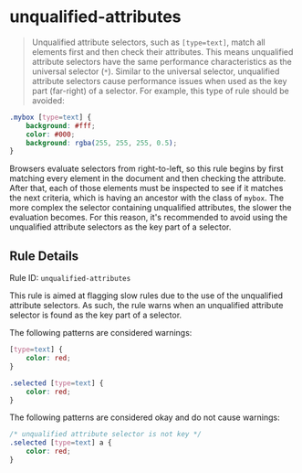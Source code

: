 # unqualified-attributes

> Unqualified attribute selectors, such as `[type=text]`, match all elements first and then check their attributes. This means unqualified attribute selectors have the same performance characteristics as the universal selector (`*`). Similar to the universal selector, unqualified attribute selectors cause performance issues when used as the key part (far-right) of a selector. For example, this type of rule should be avoided:

```css
.mybox [type=text] {
    background: #fff;
    color: #000;
    background: rgba(255, 255, 255, 0.5);
}
```
Browsers evaluate selectors from right-to-left, so this rule begins by first matching every element in the document and then checking the attribute. After that, each of those elements must be inspected to see if it matches the next criteria, which is having an ancestor with the class of `mybox`. The more complex the selector containing unqualified attributes, the slower the evaluation becomes. For this reason, it's recommended to avoid using the unqualified attribute selectors as the key part of a selector.  

## Rule Details

Rule ID: `unqualified-attributes`

This rule is aimed at flagging slow rules due to the use of the unqualified attribute selectors. As such, the rule warns when an unqualified attribute selector is found as the key part of a selector. 

The following patterns are considered warnings:

```css
[type=text] {
    color: red;
}

.selected [type=text] {
    color: red;
}
```

The following patterns are considered okay and do not cause warnings:

```css
/* unqualified attribute selector is not key */
.selected [type=text] a {
    color: red;
}
```
